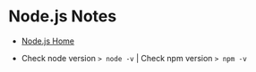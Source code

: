 # Node.js Notes

- [Node.js Home](https://nodejs.org/en/)

- Check node version `> node -v` | Check npm version `> npm -v`

